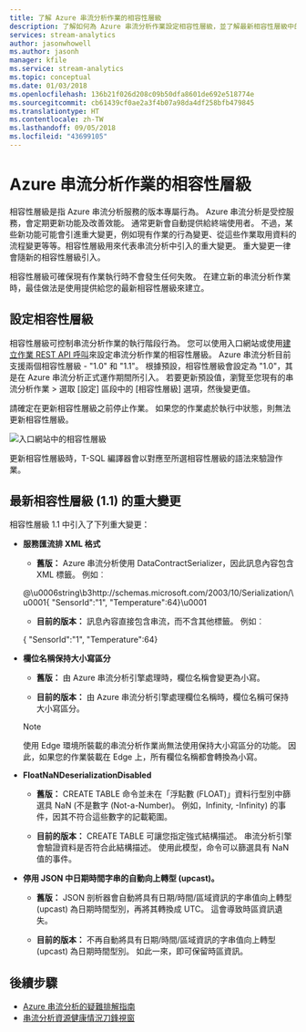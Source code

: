 ```yaml
---
title: 了解 Azure 串流分析作業的相容性層級
description: 了解如何為 Azure 串流分析作業設定相容性層級，並了解最新相容性層級中的重大變更
services: stream-analytics
author: jasonwhowell
ms.author: jasonh
manager: kfile
ms.service: stream-analytics
ms.topic: conceptual
ms.date: 01/03/2018
ms.openlocfilehash: 136b21f026d208c09b50dfa8601de692e518774e
ms.sourcegitcommit: cb61439cf0ae2a3f4b07a98da4df258bfb479845
ms.translationtype: HT
ms.contentlocale: zh-TW
ms.lasthandoff: 09/05/2018
ms.locfileid: "43699105"
---
```

# <a name="compatibility-level-for-azure-stream-analytics-jobs"></a>Azure 串流分析作業的相容性層級
 
相容性層級是指 Azure 串流分析服務的版本專屬行為。 Azure 串流分析是受控服務，會定期更新功能及改善效能。 通常更新會自動提供給終端使用者。 不過，某些新功能可能會引進重大變更，例如現有作業的行為變更、從這些作業取用資料的流程變更等等。相容性層級用來代表串流分析中引入的重大變更。 重大變更一律會隨新的相容性層級引入。 

相容性層級可確保現有作業執行時不會發生任何失敗。 在建立新的串流分析作業時，最佳做法是使用提供給您的最新相容性層級來建立。 
 
## <a name="set-a-compatibility-level"></a>設定相容性層級 

相容性層級可控制串流分析作業的執行階段行為。 您可以使用入口網站或使用[建立作業 REST API 呼叫](https://docs.microsoft.com/rest/api/streamanalytics/stream-analytics-job)來設定串流分析作業的相容性層級。 Azure 串流分析目前支援兩個相容性層級 - "1.0" 和 "1.1"。 根據預設，相容性層級會設定為 "1.0"，其是在 Azure 串流分析正式運作期間所引入。 若要更新預設值，瀏覽至您現有的串流分析作業 > 選取 [設定] 區段中的 [相容性層級] 選項，然後變更值。 

請確定在更新相容性層級之前停止作業。 如果您的作業處於執行中狀態，則無法更新相容性層級。 

![入口網站中的相容性層級](media\stream-analytics-compatibility-level/image1.png)

 
更新相容性層級時，T-SQL 編譯器會以對應至所選相容性層級的語法來驗證作業。 

## <a name="major-changes-in-the-latest-compatibility-level-11"></a>最新相容性層級 (1.1) 的重大變更

相容性層級 1.1 中引入了下列重大變更：

* **服務匯流排 XML 格式**  

  * **舊版：** Azure 串流分析使用 DataContractSerializer，因此訊息內容包含 XML 標籤。 例如︰
    
   @\u0006string\b3http://schemas.microsoft.com/2003/10/Serialization/\u0001{ "SensorId":"1", "Temperature":64\}\u0001 

  * **目前的版本：** 訊息內容直接包含串流，而不含其他標籤。 例如︰
  
   { "SensorId":"1", "Temperature":64} 
 
* **欄位名稱保持大小寫區分**  

  * **舊版：** 由 Azure 串流分析引擎處理時，欄位名稱會變更為小寫。 

  * **目前的版本：** 由 Azure 串流分析引擎處理欄位名稱時，欄位名稱可保持大小寫區分。 

  > [!NOTE] 
  > 使用 Edge 環境所裝載的串流分析作業尚無法使用保持大小寫區分的功能。 因此，如果您的作業裝載在 Edge 上，所有欄位名稱都會轉換為小寫。 

* **FloatNaNDeserializationDisabled**  

  * **舊版：** CREATE TABLE 命令並未在「浮點數 (FLOAT)」資料行型別中篩選具 NaN (不是數字 (Not-a-Number)。 例如，Infinity, -Infinity) 的事件，因其不符合這些數字的記載範圍。

  * **目前的版本：** CREATE TABLE 可讓您指定強式結構描述。 串流分析引擎會驗證資料是否符合此結構描述。 使用此模型，命令可以篩選具有 NaN 值的事件。 

* **停用 JSON 中日期時間字串的自動向上轉型 (upcast)。**  

  * **舊版：** JSON 剖析器會自動將具有日期/時間/區域資訊的字串值向上轉型 (upcast) 為日期時間型別，再將其轉換成 UTC。 這會導致時區資訊遺失。

  * **目前的版本：** 不再自動將具有日期/時間/區域資訊的字串值向上轉型 (upcast) 為日期時間型別。 如此一來，即可保留時區資訊。 

## <a name="next-steps"></a>後續步驟
* [Azure 串流分析的疑難排解指南](stream-analytics-troubleshooting-guide.md)
* [串流分析資源健康情況刀鋒視窗](stream-analytics-resource-health.md)